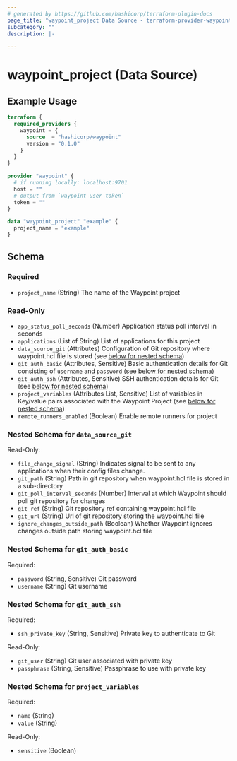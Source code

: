 ```yaml
---
# generated by https://github.com/hashicorp/terraform-plugin-docs
page_title: "waypoint_project Data Source - terraform-provider-waypoint"
subcategory: ""
description: |-
  
---
```


# waypoint_project (Data Source)



## Example Usage

```terraform
terraform {
  required_providers {
    waypoint = {
      source  = "hashicorp/waypoint"
      version = "0.1.0"
    }
  }
}

provider "waypoint" {
  # if running locally: localhost:9701
  host = ""
  # output from `waypoint user token`
  token = ""
}

data "waypoint_project" "example" {
  project_name = "example"
}
```

<!-- schema generated by tfplugindocs -->
## Schema

### Required

- `project_name` (String) The name of the Waypoint project

### Read-Only

- `app_status_poll_seconds` (Number) Application status poll interval in seconds
- `applications` (List of String) List of applications for this project
- `data_source_git` (Attributes) Configuration of Git repository where waypoint.hcl file is stored (see [below for nested schema](#nestedatt--data_source_git))
- `git_auth_basic` (Attributes, Sensitive) Basic authentication details for Git consisting of `username` and `password` (see [below for nested schema](#nestedatt--git_auth_basic))
- `git_auth_ssh` (Attributes, Sensitive) SSH authentication details for Git (see [below for nested schema](#nestedatt--git_auth_ssh))
- `project_variables` (Attributes List, Sensitive) List of variables in Key/value pairs associated with the Waypoint Project (see [below for nested schema](#nestedatt--project_variables))
- `remote_runners_enabled` (Boolean) Enable remote runners for project

<a id="nestedatt--data_source_git"></a>
### Nested Schema for `data_source_git`

Read-Only:

- `file_change_signal` (String) Indicates signal to be sent to any applications when their config files change.
- `git_path` (String) Path in git repository when waypoint.hcl file is stored in a sub-directory
- `git_poll_interval_seconds` (Number) Interval at which Waypoint should poll git repository for changes
- `git_ref` (String) Git repository ref containing waypoint.hcl file
- `git_url` (String) Url of git repository storing the waypoint.hcl file
- `ignore_changes_outside_path` (Boolean) Whether Waypoint ignores changes outside path storing waypoint.hcl file


<a id="nestedatt--git_auth_basic"></a>
### Nested Schema for `git_auth_basic`

Required:

- `password` (String, Sensitive) Git password
- `username` (String) Git username


<a id="nestedatt--git_auth_ssh"></a>
### Nested Schema for `git_auth_ssh`

Required:

- `ssh_private_key` (String, Sensitive) Private key to authenticate to Git

Read-Only:

- `git_user` (String) Git user associated with private key
- `passphrase` (String, Sensitive) Passphrase to use with private key


<a id="nestedatt--project_variables"></a>
### Nested Schema for `project_variables`

Required:

- `name` (String)
- `value` (String)

Read-Only:

- `sensitive` (Boolean)


